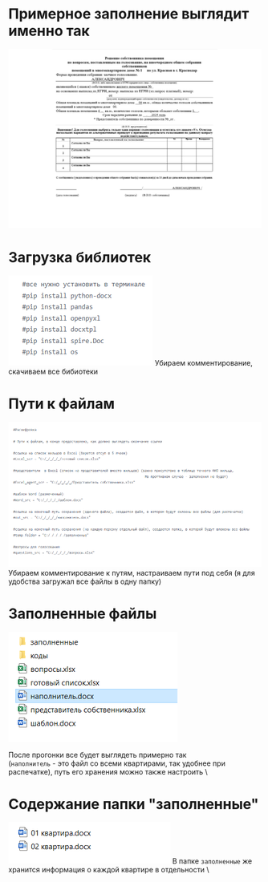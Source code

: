 # Примерное заполнение выглядит именно так
![Примерное заполнение выглядит именно так](https://github.com/wanderPS/housing-voting-automation/blob/main/photos%20for%20readme/%D0%BF%D1%80%D0%B8%D0%BC%D0%B5%D1%80%20%D0%B7%D0%B0%D0%BF%D0%BE%D0%BB%D0%BD%D0%B5%D0%BD%D0%B8%D1%8F.png)

# Загрузка библиотек 
![Загрузка библиотек](https://github.com/wanderPS/housing-voting-automation/blob/main/photos%20for%20readme/%D0%B7%D0%B0%D0%B3%D1%80%D1%83%D0%B7%D0%BA%D0%B0%20%D0%B1%D0%B8%D0%B1%D0%BB%D0%B8%D0%BE%D1%82%D0%B5%D0%BA.png)
Убираем комментирование, скачиваем все бибиотеки

# Пути к файлам
![Пути к файлам](https://github.com/wanderPS/housing-voting-automation/blob/main/photos%20for%20readme/%D0%BF%D1%83%D1%82%D0%B8%20%D0%BA%20%D1%84%D0%B0%D0%B9%D0%BB%D0%B0%D0%BC.png)
Убираем комментирование к путям, настраиваем пути под себя (я для удобства загружал все файлы в одну папку)

# Заполненные файлы
![Заполненные файлы](https://github.com/wanderPS/housing-voting-automation/blob/main/photos%20for%20readme/%D0%B7%D0%B0%D0%BF%D0%BE%D0%BB%D0%BD%D0%B5%D0%BD%D0%BD%D1%8B%D0%B5%20%D1%84%D0%B0%D0%B9%D0%BB%D1%8B.png)

После прогонки все будет выглядеть примерно так \
(`наполнитель` - это файл со всеми квартирами, так удобнее при распечатке), путь его хранения можно также настроить \

# Содержание папки "заполненные"
![Содержание папки "заполненные"](https://github.com/wanderPS/housing-voting-automation/blob/main/photos%20for%20readme/%D0%BF%D0%B0%D0%BF%D0%BA%D0%B0%20%D0%B7%D0%B0%D0%BF%D0%BE%D0%BB%D0%BD%D0%B5%D0%BD%D0%BD%D1%8B%D0%B5.png)
В папке `заполненные` же хранится информация о каждой квартире в отдельности \


